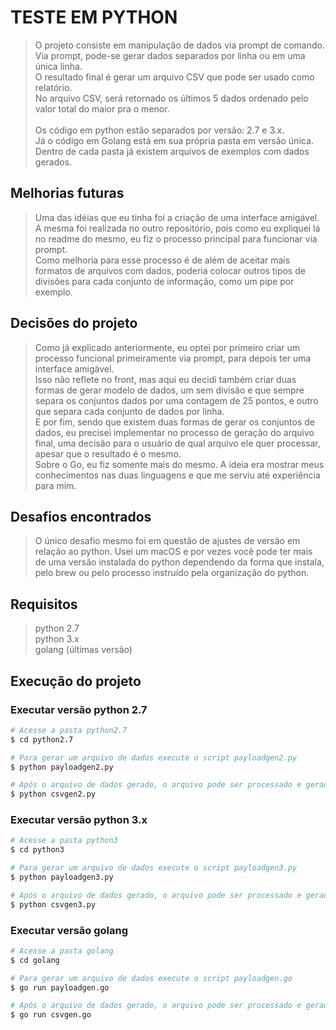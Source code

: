 # TESTE EM PYTHON
> O projeto consiste em manipulação de dados via prompt de comando. <br />
> Via prompt, pode-se gerar dados separados por linha ou em uma única linha.<br />
> O resultado final é gerar um arquivo CSV que pode ser usado como relatório.<br />
> No arquivo CSV, será retornado os últimos 5 dados ordenado pelo valor total do maior pra o menor.
<br /><br />
> Os código em python estão separados por versão: 2.7 e 3.x.<br />
> Já o código em Golang está em sua própria pasta em versão única.<br />
> Dentro de cada pasta já existem arquivos de exemplos com dados gerados.

## Melhorias futuras
> Uma das idéias que eu tinha foi a criação de uma interface amigável. A mesma foi realizada no outro repositório, pois como eu expliquei lá no readme do mesmo, eu fiz o processo principal para funcionar via prompt.<br />
> Como melhoria para esse processo é de além de aceitar mais formatos de arquivos com dados, poderia colocar outros tipos de divisões para cada conjunto de informação, como um pipe por exemplo.

## Decisões do projeto

> Como já explicado anteriormente, eu optei por primeiro criar um processo funcional primeiramente via prompt, para depois ter uma interface amigável.<br />
> Isso não reflete no front, mas aqui eu decidi também criar duas formas de gerar modelo de dados, um sem divisão e que sempre separa os conjuntos dados por uma contagem de 25 pontos, e outro que separa cada conjunto de dados por linha.<br >
> E por fim, sendo que existem duas formas de gerar os conjuntos de dados, eu precisei implementar no processo de geração do arquivo final, uma decisão para o usuário de qual arquivo ele quer processar, apesar que o resultado é o mesmo.<br />
> Sobre o Go, eu fiz somente mais do mesmo. A ideia era mostrar meus conhecimentos nas duas linguagens e que me serviu até experiência para mim.

## Desafios encontrados
> O único desafio mesmo foi em questão de ajustes de versão em relação ao python. Usei um macOS e por vezes você pode ter mais de uma versão instalada do python dependendo da forma que instala, pelo brew ou pelo processo instruído pela organização do python.

## Requisitos

> python 2.7<br />
> python 3.x<br />
> golang (últimas versão)

## Execução do projeto

### Executar versão python 2.7

```bash
# Acesse a pasta python2.7 
$ cd python2.7

# Para gerar um arquivo de dados execute o script payloadgen2.py
$ python payloadgen2.py

# Após o arquivo de dados gerado, o arquivo pode ser processado e gerado o relatório em CSV
$ python csvgen2.py
```

### Executar versão python 3.x

```bash
# Acesse a pasta python3
$ cd python3

# Para gerar um arquivo de dados execute o script payloadgen3.py
$ python payloadgen3.py

# Após o arquivo de dados gerado, o arquivo pode ser processado e gerado o relatório em CSV
$ python csvgen3.py
```

### Executar versão golang

```bash
# Acesse a pasta golang
$ cd golang

# Para gerar um arquivo de dados execute o script payloadgen.go
$ go run payloadgen.go

# Após o arquivo de dados gerado, o arquivo pode ser processado e gerado o relatório em CSV
$ go run csvgen.go
```